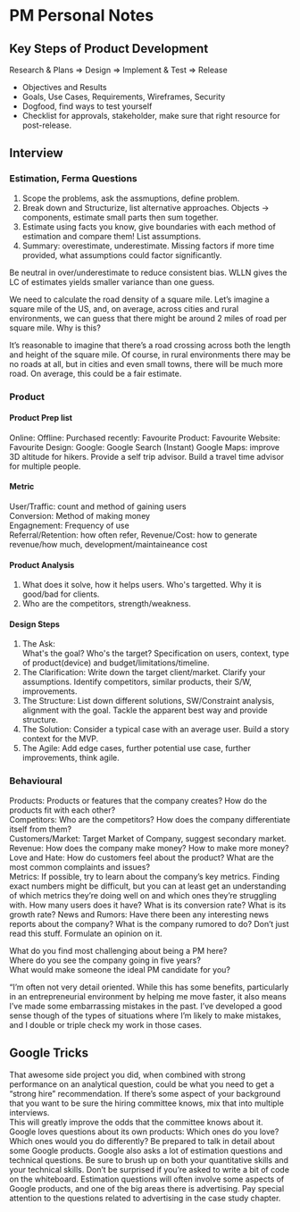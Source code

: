 # PM Personal Notes

## Key Steps of Product Development
Research & Plans => Design => Implement & Test => Release  
- Objectives and Results  
- Goals, Use Cases, Requirements, Wireframes, Security
- Dogfood, find ways to test yourself  
- Checklist for approvals, stakeholder, make sure that right resource for post-release.

## Interview
### Estimation, Ferma Questions
1. Scope the problems, ask the assmuptions, define problem.
2. Break down and Structurize, list alternative approaches. Objects -> components, estimate small parts then sum together.
3. Estimate using facts you know, give boundaries with each method of estimation and compare them! List assumptions.
4. Summary: overestimate, underestimate. Missing factors if more time provided, what assumptions could factor significantly.

Be neutral in over/underestimate to reduce consistent bias. WLLN gives the LC of estimates yields smaller variance than one guess.

We need to calculate the road density of a square mile. Let’s imagine a square mile of the US, and, on average, across cities and rural environments, we can guess that there might be around 2 miles of road per square mile. Why is this?

It’s reasonable to imagine that there’s a road crossing across both the length and height of the square mile. Of course, in rural environments there may be no roads at all, but in cities and even small towns, there will be much more road. On average, this could be a fair estimate.


### Product
#### Product Prep list
Online:
Offline:
Purchased recently:
Favourite Product:
Favourite Website:
Favourite Design: 
Google: Google Search (Instant)
Google Maps: improve 3D altitude for hikers. Provide a self trip advisor. Build a travel time advisor for multiple people.

#### Metric
User/Traffic: count and method of gaining users  
Conversion: Method of making money  
Engagnement: Frequency of use  
Referral/Retention: how often refer, 
Revenue/Cost: how to generate revenue/how much, development/maintaineance cost

#### Product Analysis
1. What does it solve, how it helps users. Who's targetted. Why it is good/bad for clients.
2. Who are the competitors, strength/weakness.

#### Design Steps
1. The Ask:  
  What's the goal? Who's the target? Specification on users, context, type of product(device) and budget/limitations/timeline.
2. The Clarification:
  Write down the target client/market. Clarify your assumptions. Identify competitors, similar products, their S/W, improvements.
3. The Structure:
  List down different solutions, SW/Constraint analysis, alignment with the goal. Tackle the apparent best way and provide structure.
4. The Solution: 
  Consider a typical case with an average user. Build a story context for the MVP.
5. The Agile:
  Add edge cases, further potential use case, further improvements, think agile. 

### Behavioural
Products: Products or features that the company creates? How do the
products fit with each other?  
Competitors: Who are the competitors? How does the company differentiate itself from them?  
Customers/Market: Target Market of Company, suggest secondary market.  
Revenue: How does the company make money? How to make more money?  
Love and Hate: How do customers feel about the product? What are the most common complaints and issues?  
Metrics: If possible, try to learn about the company’s key metrics. Finding exact numbers might
be difficult, but you can at least get an understanding of which metrics they’re doing well on and
which ones they’re struggling with. How many users does it have? What is its conversion rate?
What is its growth rate?
News and Rumors: Have there been any interesting news reports about the company? What is
the company rumored to do? Don’t just read this stuff. Formulate an opinion on it.

What do you find most challenging about being a PM here?  
Where do you see the company going in five years?  
What would make someone the ideal PM candidate for you?  

“I’m often not very detail oriented. While this has some benefits, particularly in an
entrepreneurial environment by helping me move faster, it also means I’ve made some
embarrassing mistakes in the past. I’ve developed a good sense though of the types of situations
where I’m likely to make mistakes, and I double or triple check my work in those cases.  


## Google Tricks
That awesome side project you did, when combined with strong performance on an analytical question, could be what you need to get a “strong hire” recommendation. If there’s some aspect of your background that you want to be sure the hiring committee knows, mix that into multiple interviews.  
This will greatly improve the odds that the committee knows about it.
Google loves questions about its own products: Which ones do you love? Which ones would you do
differently? Be prepared to talk in detail about some Google products.
Google also asks a lot of estimation questions and technical questions. Be sure to brush up on both
your quantitative skills and your technical skills. Don’t be surprised if you’re asked to write a bit of
code on the whiteboard.
Estimation questions will often involve some aspects of Google products, and one of the big areas
there is advertising. Pay special attention to the questions related to advertising in the case study
chapter.
